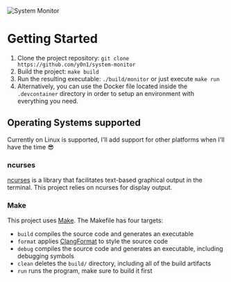 ![System Monitor](images/monitor.png)

# Getting Started
1. Clone the project repository: `git clone https://github.com/y0n1/system-monitor`
2. Build the project: `make build`
3. Run the resulting executable: `./build/monitor` or just execute `make run`
4. Alternatively, you can use the Docker file located inside the `.devcontainer` directory in order to setup an environment with everything you need.

## Operating Systems supported
Currently on Linux is supported, I'll add support for other platforms when I'll have the time 😎

### ncurses
[ncurses](https://www.gnu.org/software/ncurses/) is a library that facilitates text-based graphical output in the terminal. This project relies on ncurses for display output.

### Make
This project uses [Make](https://www.gnu.org/software/make/). The Makefile has four targets:
* `build` compiles the source code and generates an executable
* `format` applies [ClangFormat](https://clang.llvm.org/docs/ClangFormat.html) to style the source code
* `debug` compiles the source code and generates an executable, including debugging symbols
* `clean` deletes the `build/` directory, including all of the build artifacts
* `run` runs the program, make sure to build it first
